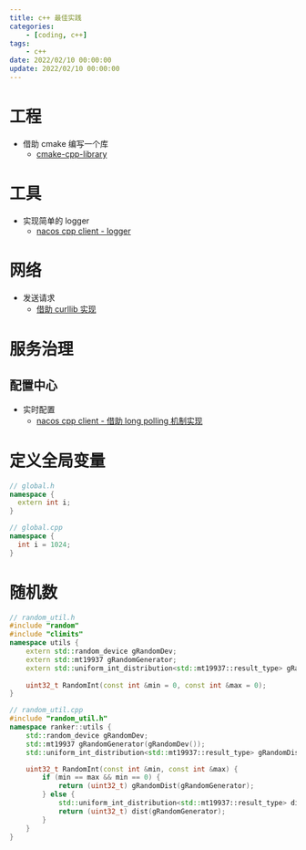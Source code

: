```yaml
---
title: c++ 最佳实践
categories: 
	- [coding, c++]
tags:
	- c++
date: 2022/02/10 00:00:00
update: 2022/02/10 00:00:00
---
```


# 工程

- 借助 cmake 编写一个库
  - [cmake-cpp-library](https://decovar.dev/blog/2021/03/08/cmake-cpp-library/)

# 工具

- 实现简单的 logger 
  - [nacos cpp client - logger](https://github.com/nacos-group/nacos-sdk-cpp/tree/master/src/log)

# 网络

- 发送请求
  - [借助 curllib 实现](https://curl.se/libcurl/c/libcurl.html)

# 服务治理

## 配置中心

- 实时配置
  - [nacos cpp client -  借助 long polling 机制实现](https://github.com/nacos-group/nacos-sdk-cpp/blob/master/src/listen/ClientWorker.cpp#L333)

# 定义全局变量

```c++
// global.h
namespace {
  extern int i;
}

// global.cpp
namespace {
  int i = 1024;
}
```

# 随机数

```c++
// random_util.h
#include "random"
#include "climits"
namespace utils {
    extern std::random_device gRandomDev;
    extern std::mt19937 gRandomGenerator;
    extern std::uniform_int_distribution<std::mt19937::result_type> gRandomDist; // (0, INT_MAX)
  
  	uint32_t RandomInt(const int &min = 0, const int &max = 0);
}

// random_util.cpp
#include "random_util.h"
namespace ranker::utils {
    std::random_device gRandomDev;
    std::mt19937 gRandomGenerator(gRandomDev());
    std::uniform_int_distribution<std::mt19937::result_type> gRandomDist(0, INT_MAX);

    uint32_t RandomInt(const int &min, const int &max) {
        if (min == max && min == 0) {
            return (uint32_t) gRandomDist(gRandomGenerator);
        } else {
            std::uniform_int_distribution<std::mt19937::result_type> dist(min, max);
            return (uint32_t) dist(gRandomGenerator);
        }
    }
}
```

